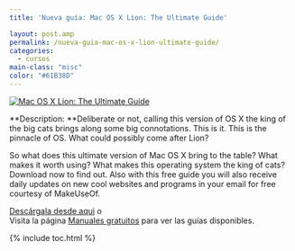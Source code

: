 ```yaml
---
title: 'Nueva guía: Mac OS X Lion: The Ultimate Guide'

layout: post.amp
permalink: /nueva-guia-mac-os-x-lion-ultimate-guide/
categories:
  - cursos
main-class: "misc"
color: "#61B38D"
---
```

[![Mac OS X Lion: The Ultimate Guide][1]][2]  


**Description: **Deliberate or not, calling this version of OS X the king of the big cats brings along some big connotations. This is it. This is the pinnacle of OS. What could possibly come after Lion?

So what does this ultimate version of Mac OS X bring to the table? What makes it worth using? What makes this operating system the king of cats? Download now to find out. Also with this free guide you will also receive daily updates on new cool websites and programs in your email for free courtesy of MakeUseOf.

[Descárgala desde aqui][2] o  
Visita la página [Manuales gratuitos][3] para ver las guías disponibles.



 [1]: https://lh3.googleusercontent.com/-yeaRQKAqtZ4/TslfYMSpdTI/AAAAAAAABzs/h9H-nIMmma8/s300/lion1-240x300.jpg "Mac OS X Lion: The Ultimate Guide"
 [2]: http://elbauldelprogramador.tradepub.com/free/w_make45/prgm.cgi
 [3]: http://bashyc.blogspot.com/p/guias-gratuitas.html

{% include toc.html %}
